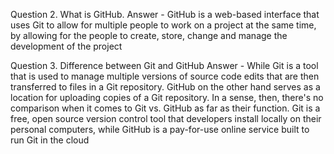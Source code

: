 Question 2.	What is GitHub. 
Answer - GitHub is a web-based interface that uses Git to allow for multiple people to work on a project at the same time, by allowing for the people to create, store, change and manage the development of the project

Question 3. Difference between Git and GitHub
Answer - While Git is a tool that is used to manage multiple versions of source code edits that are then transferred to files in a Git repository. GitHub on the other hand serves as a location for uploading copies of a Git repository. In a sense, then, there's no comparison when it comes to Git vs. GitHub as far as their function. 
Git is a free, open source version control tool that developers install locally on their personal computers, while GitHub is a pay-for-use online service built to run Git in the cloud